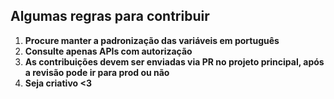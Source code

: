 ## Algumas regras para contribuir

1. **Procure manter a padronização das variáveis em português**
2. **Consulte apenas APIs com autorização**
3. **As contribuições devem ser enviadas via PR no projeto principal, após a revisão pode ir para prod ou não**
4. **Seja criativo <3**